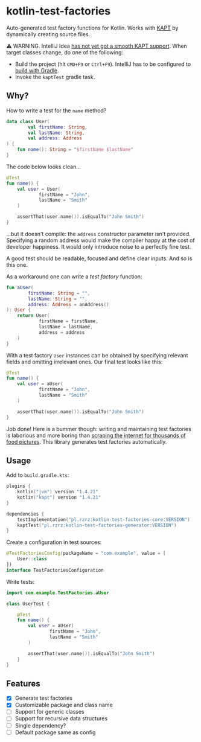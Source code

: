 # kotlin-test-factories

Auto-generated test factory functions for Kotlin. Works with 
[KAPT](https://kotlinlang.org/docs/reference/kapt.html)
by dynamically creating source files.

⚠️ WARNING. IntelliJ Idea
[has not yet got a smooth KAPT support](https://youtrack.jetbrains.com/issue/KT-15040). 
When target classes change, do one of the following:

- Build the project (hit `CMD+F9` or `Ctrl+F9`). 
  IntelliJ has to be configured to [build with Gradle](https://www.jetbrains.com/help/idea/gradle.html#gradle_settings_access). 
- Invoke the `kaptTest` gradle task. 

## Why?
How to write a test for the `name` method?
```kotlin
data class User(
        val firstName: String, 
        val lastName: String, 
        val address: Address
) { 
    fun name(): String = "$firstName $lastName"
}
```
The code below looks clean...
```kotlin
@Test
fun name() {
    val user = User(
            firstName = "John",
            lastName = "Smith"
    )

    assertThat(user.name()).isEqualTo("John Smith")
}
```
...but it doesn't compile: the `address` constructor parameter isn't provided.
Specifying a random address would make the compiler happy
at the cost of developer happiness. It would only introduce noise to
a perfectly fine test.

A good test should be readable, focused and define clear inputs. And so is this one.

As a workaround one can write a *test factory* function:
```kotlin
fun aUser(
        firstName: String = "",
        lastName: String = "",
        address: Address = anAddress()
): User {
    return User(
            firstName = firstName,
            lastName = lastName,
            address = address
    )
}
```
With a test factory `User` instances can be obtained by specifying relevant fields
and omitting irrelevant ones. Our final test looks like this:
```kotlin
@Test
fun name() {
    val user = aUser(
            firstName = "John",
            lastName = "Smith"
    )

    assertThat(user.name()).isEqualTo("John Smith")
}
```

Job done! Here is a bummer though: writing and maintaining test factories
is laborious and more boring than
[scraping the internet for thousands of food pictures](https://www.youtube.com/watch?t=135&v=vIci3C4JkL0).
This library generates test factories automatically.

## Usage
Add to `build.gradle.kts`:

```kotlin
plugins {
    kotlin("jvm") version "1.4.21"
    kotlin("kapt") version "1.4.21"
}

dependencies {
    testImplementation("pl.rzrz:kotlin-test-factories-core:VERSION")    // supports generated factories
    kaptTest("pl.rzrz:kotlin-test-factories-generator:VERSION")         // generator
}
```

Create a configuration in test sources: 
```kotlin
@TestFactoriesConfig(packageName = "com.example", value = [
    User::class
])
interface TestFactoriesConfiguration
```

Write tests:
```kotlin
import com.example.TestFactories.aUser

class UserTest {

    @Test
    fun name() {
        val user = aUser(
                firstName = "John",
                lastName = "Smith"
        )

        assertThat(user.name()).isEqualTo("John Smith")
    }
}
```


## Features

 - [x] Generate test factories
 - [x] Customizable package and class name
 - [ ] Support for generic classes
 - [ ] Support for recursive data structures
 - [ ] Single dependency?
 - [ ] Default package same as config
